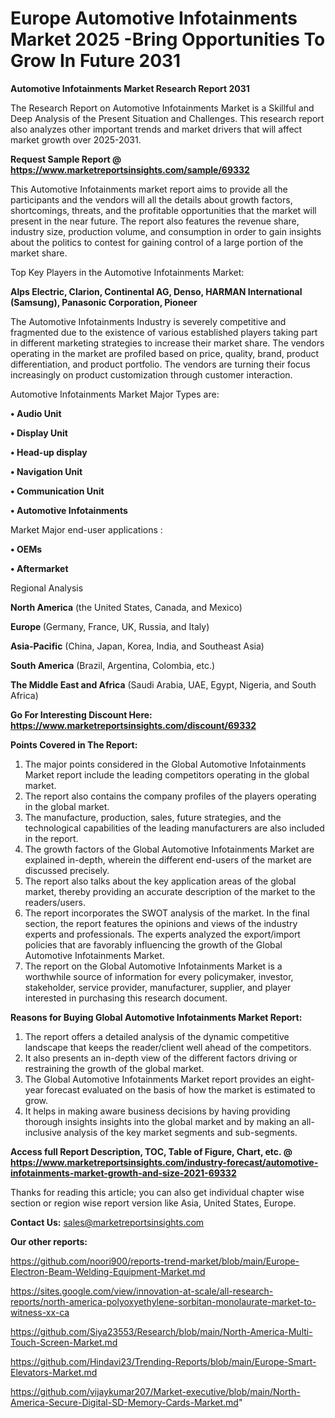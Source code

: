 # Europe Automotive Infotainments Market 2025 -Bring Opportunities To Grow In Future 2031

<strong>Automotive Infotainments Market Research Report 2031</strong>

The Research Report on Automotive Infotainments Market is a Skillful and Deep Analysis of the Present Situation and Challenges. This research report also analyzes other important trends and market drivers that will affect market growth over 2025-2031.

<strong>Request Sample Report @ <a href=https://www.marketreportsinsights.com/sample/69332>https://www.marketreportsinsights.com/sample/69332</a></strong>

This Automotive Infotainments market report aims to provide all the participants and the vendors will all the details about growth factors, shortcomings, threats, and the profitable opportunities that the market will present in the near future. The report also features the revenue share, industry size, production volume, and consumption in order to gain insights about the politics to contest for gaining control of a large portion of the market share.

Top Key Players in the Automotive Infotainments Market:

<strong>Alps Electric, Clarion, Continental AG, Denso, HARMAN International (Samsung), Panasonic Corporation, Pioneer</strong>

The Automotive Infotainments Industry is severely competitive and fragmented due to the existence of various established players taking part in different marketing strategies to increase their market share. The vendors operating in the market are profiled based on price, quality, brand, product differentiation, and product portfolio. The vendors are turning their focus increasingly on product customization through customer interaction.

Automotive Infotainments Market Major Types are:

<strong>• Audio Unit

• Display Unit

• Head-up display

• Navigation Unit

• Communication Unit

• Automotive Infotainments</strong>

Market Major end-user applications :

<strong>• OEMs

• Aftermarket</strong>

Regional Analysis

</u><strong><b>North America</b></strong> (the United States, Canada, and Mexico)

<strong><b>Europe </b></strong>(Germany, France, UK, Russia, and Italy)

<strong><b>Asia-Pacific</b></strong> (China, Japan, Korea, India, and Southeast Asia)

<strong><b>South America</b></strong> (Brazil, Argentina, Colombia, etc.)

<strong><b>The Middle East and Africa</b></strong> (Saudi Arabia, UAE, Egypt, Nigeria, and South Africa)

<strong>Go For Interesting Discount Here: <a href=https://www.marketreportsinsights.com/discount/69332>https://www.marketreportsinsights.com/discount/69332</a></strong>

<strong>Points Covered in The Report:</strong>
<ol>
  <li>The major points considered in the Global Automotive Infotainments Market report include the leading competitors operating in the global market.</li>
  <li>The report also contains the company profiles of the players operating in the global market.</li>
  <li>The manufacture, production, sales, future strategies, and the technological capabilities of the leading manufacturers are also included in the report.</li>
  <li>The growth factors of the Global Automotive Infotainments Market are explained in-depth, wherein the different end-users of the market are discussed precisely.</li>
  <li>The report also talks about the key application areas of the global market, thereby providing an accurate description of the market to the readers/users.</li>
  <li>The report incorporates the SWOT analysis of the market. In the final section, the report features the opinions and views of the industry experts and professionals. The experts analyzed the export/import policies that are favorably influencing the growth of the Global Automotive Infotainments Market.</li>
  <li>The report on the Global Automotive Infotainments Market is a worthwhile source of information for every policymaker, investor, stakeholder, service provider, manufacturer, supplier, and player interested in purchasing this research document.</li>
</ol>
<strong>Reasons for Buying Global Automotive Infotainments Market Report:</strong>

<ol>
  <li>The report offers a detailed analysis of the dynamic competitive landscape that keeps the reader/client well ahead of the competitors.</li>
  <li>It also presents an in-depth view of the different factors driving or restraining the growth of the global market.</li>
  <li>The Global Automotive Infotainments Market report provides an eight-year forecast evaluated on the basis of how the market is estimated to grow.</li>
  <li>It helps in making aware business decisions by having providing thorough insights insights into the global market and by making an all-inclusive analysis of the key market segments and sub-segments.</li>
</ol>
<strong>Access full Report Description, TOC, Table of Figure, Chart, etc. @ <a href=https://www.marketreportsinsights.com/industry-forecast/automotive-infotainments-market-growth-and-size-2021-69332>https://www.marketreportsinsights.com/industry-forecast/automotive-infotainments-market-growth-and-size-2021-69332</a></strong>


Thanks for reading this article; you can also get individual chapter wise section or region wise report version like Asia, United States, Europe.

<strong>Contact Us:</strong>
sales@marketreportsinsights.com

<strong>Our other reports:</strong>

<a href=https://github.com/noori900/reports-trend-market/blob/main/Europe-Electron-Beam-Welding-Equipment-Market.md>https://github.com/noori900/reports-trend-market/blob/main/Europe-Electron-Beam-Welding-Equipment-Market.md</a>

<a href=https://sites.google.com/view/innovation-at-scale/all-research-reports/north-america-polyoxyethylene-sorbitan-monolaurate-market-to-witness-xx-ca>https://sites.google.com/view/innovation-at-scale/all-research-reports/north-america-polyoxyethylene-sorbitan-monolaurate-market-to-witness-xx-ca</a>

<a href=https://github.com/Siya23553/Research/blob/main/North-America-Multi-Touch-Screen-Market.md>https://github.com/Siya23553/Research/blob/main/North-America-Multi-Touch-Screen-Market.md</a>

<a href=https://github.com/Hindavi23/Trending-Reports/blob/main/Europe-Smart-Elevators-Market.md>https://github.com/Hindavi23/Trending-Reports/blob/main/Europe-Smart-Elevators-Market.md</a>

<a href=https://github.com/vijaykumar207/Market-executive/blob/main/North-America-Secure-Digital-SD-Memory-Cards-Market.md>https://github.com/vijaykumar207/Market-executive/blob/main/North-America-Secure-Digital-SD-Memory-Cards-Market.md</a>"

